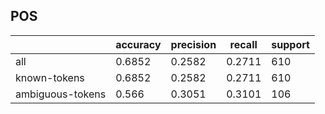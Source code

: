 
## POS

|                  | accuracy | precision | recall | support |
|------------------|----------|-----------|--------|---------|
| all              | 0.6852   | 0.2582    | 0.2711 | 610     |
| known-tokens     | 0.6852   | 0.2582    | 0.2711 | 610     |
| ambiguous-tokens | 0.566    | 0.3051    | 0.3101 | 106     |

